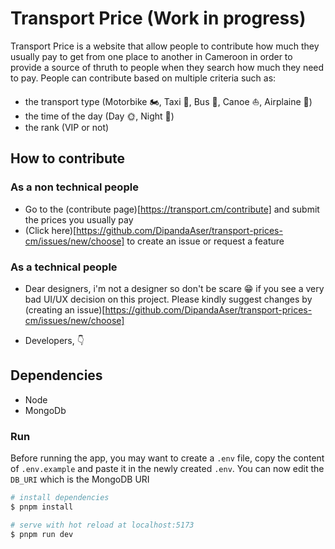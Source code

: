 # Transport Price (Work in progress)

Transport Price is a website that allow people to contribute how much they usually pay to get from one place to another in Cameroon in order to provide a source of thruth to people when they search how much they need to pay.
People can contribute based on multiple criteria such as: 
- the transport type (Motorbike 🏍, Taxi 🚕, Bus 🚌, Canoe ⛵, Airplaine 🛫)
- the time of the day (Day 🌞, Night 🌚)
- the rank (VIP or not)

## How to contribute

### As a non technical people

- Go to the (contribute page)[https://transport.cm/contribute] and submit the prices you usually pay
- (Click here)[https://github.com/DipandaAser/transport-prices-cm/issues/new/choose] to create an issue or request a feature

### As a technical people

- Dear designers, i'm not a designer so don't be scare 😁 if you see a very bad UI/UX decision on this project. Please kindly suggest changes by (creating an issue)[https://github.com/DipandaAser/transport-prices-cm/issues/new/choose] 

- Developers, 👇

## Dependencies

- Node
- MongoDb

### Run

Before running the app, you may want to create a `.env` file,
copy the content of `.env.example` and paste it in the newly created `.env`.
You can now edit the `DB_URI` which is the MongoDB URI

```bash
# install dependencies
$ pnpm install

# serve with hot reload at localhost:5173
$ pnpm run dev
```
